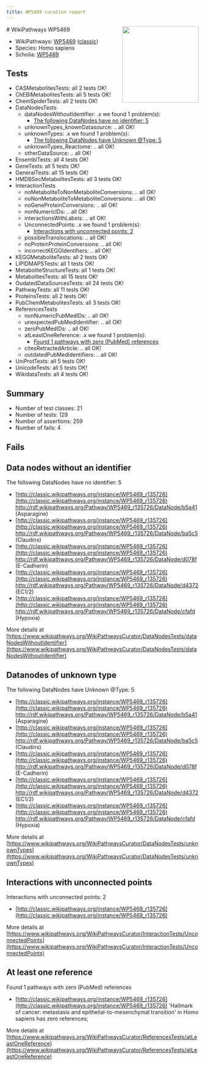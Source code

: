 ```yaml
---
title: WP5469 curation report
---
```


<img style="float: right; width: 200px" src="https://upload.wikimedia.org/wikipedia/commons/thumb/8/83/Wplogo_with_text_500.png/640px-Wplogo_with_text_500.png" />
# WikiPathways WP5469

* WikiPathways: [WP5469](https://wikipathways.org/pathways/WP5469) ([classic](https://classic.wikipathways.org/instance/WP5469))
* Species: Homo sapiens
* Scholia: [WP5469](https://scholia.toolforge.org/wikipathways/WP5469)
## Tests
* CASMetabolitesTests: all 2 tests OK!
* ChEBIMetabolitesTests: all 5 tests OK!
* ChemSpiderTests: all 2 tests OK!
* DataNodesTests
    * dataNodesWithoutIdentifier: .x we found 1 problem(s):
        * [The following DataNodes have no identifier: 5](#d2d32fa4)
    * unknownTypes_knownDatasource: .. all OK!
    * unknownTypes: .x we found 1 problem(s):
        * [The following DataNodes have Unknown @Type: 5](#839973e3)
    * unknownTypes_Reactome: .. all OK!
    * otherDataSource: .. all OK!
* EnsemblTests: all 4 tests OK!
* GeneTests: all 5 tests OK!
* GeneralTests: all 15 tests OK!
* HMDBSecMetabolitesTests: all 3 tests OK!
* InteractionTests
    * noMetaboliteToNonMetaboliteConversions: .. all OK!
    * noNonMetaboliteToMetaboliteConversions: .. all OK!
    * noGeneProteinConversions: .. all OK!
    * nonNumericIDs: .. all OK!
    * interactionsWithLabels: .. all OK!
    * UnconnectedPoints: .x we found 1 problem(s):
        * [Interactions with unconnected points: 2](#35a61ada)
    * possibleTranslocations: .. all OK!
    * noProteinProteinConversions: .. all OK!
    * incorrectKEGGIdentifiers: .. all OK!
* KEGGMetaboliteTests: all 2 tests OK!
* LIPIDMAPSTests: all 1 tests OK!
* MetaboliteStructureTests: all 1 tests OK!
* MetabolitesTests: all 15 tests OK!
* OudatedDataSourcesTests: all 24 tests OK!
* PathwayTests: all 11 tests OK!
* ProteinsTests: all 2 tests OK!
* PubChemMetabolitesTests: all 3 tests OK!
* ReferencesTests
    * nonNumericPubMedIDs: .. all OK!
    * unexpectedPubMedIdentifier: .. all OK!
    * zeroPubMedIDs: .. all OK!
    * atLeastOneReference: .x we found 1 problem(s):
        * [Found 1 pathways with zero (PubMed) references](#d0a459f0)
    * citesRetractedArticle: .. all OK!
    * outdatedPubMedIdentifiers: .. all OK!
* UniProtTests: all 5 tests OK!
* UnicodeTests: all 5 tests OK!
* WikidataTests: all 4 tests OK!


## Summary

* Number of test classes: 21
* Number of tests: 129
* Number of assertions: 259
* Number of fails: 4

## Fails

<a name="d2d32fa4" />

## Data nodes without an identifier

The following DataNodes have no identifier: 5

* [http://classic.wikipathways.org/instance/WP5469_r135726](http://classic.wikipathways.org/instance/WP5469_r135726) http://rdf.wikipathways.org/Pathway/WP5469_r135726/DataNode/b5a41 (Asparagine)
* [http://classic.wikipathways.org/instance/WP5469_r135726](http://classic.wikipathways.org/instance/WP5469_r135726) http://rdf.wikipathways.org/Pathway/WP5469_r135726/DataNode/ba5c5 (Claudins)
* [http://classic.wikipathways.org/instance/WP5469_r135726](http://classic.wikipathways.org/instance/WP5469_r135726) http://rdf.wikipathways.org/Pathway/WP5469_r135726/DataNode/d078f (E-Cadherin)
* [http://classic.wikipathways.org/instance/WP5469_r135726](http://classic.wikipathways.org/instance/WP5469_r135726) http://rdf.wikipathways.org/Pathway/WP5469_r135726/DataNode/d4372 (EC1/2)
* [http://classic.wikipathways.org/instance/WP5469_r135726](http://classic.wikipathways.org/instance/WP5469_r135726) http://rdf.wikipathways.org/Pathway/WP5469_r135726/DataNode/cfafd (Hypoxia)


More details at [https://www.wikipathways.org/WikiPathwaysCurator/DataNodesTests/dataNodesWithoutIdentifier](https://www.wikipathways.org/WikiPathwaysCurator/DataNodesTests/dataNodesWithoutIdentifier)

<a name="839973e3" />

## Datanodes of unknown type

The following DataNodes have Unknown @Type: 5

* [http://classic.wikipathways.org/instance/WP5469_r135726](http://classic.wikipathways.org/instance/WP5469_r135726) http://rdf.wikipathways.org/Pathway/WP5469_r135726/DataNode/b5a41 (Asparagine)
* [http://classic.wikipathways.org/instance/WP5469_r135726](http://classic.wikipathways.org/instance/WP5469_r135726) http://rdf.wikipathways.org/Pathway/WP5469_r135726/DataNode/ba5c5 (Claudins)
* [http://classic.wikipathways.org/instance/WP5469_r135726](http://classic.wikipathways.org/instance/WP5469_r135726) http://rdf.wikipathways.org/Pathway/WP5469_r135726/DataNode/d078f (E-Cadherin)
* [http://classic.wikipathways.org/instance/WP5469_r135726](http://classic.wikipathways.org/instance/WP5469_r135726) http://rdf.wikipathways.org/Pathway/WP5469_r135726/DataNode/d4372 (EC1/2)
* [http://classic.wikipathways.org/instance/WP5469_r135726](http://classic.wikipathways.org/instance/WP5469_r135726) http://rdf.wikipathways.org/Pathway/WP5469_r135726/DataNode/cfafd (Hypoxia)


More details at [https://www.wikipathways.org/WikiPathwaysCurator/DataNodesTests/unknownTypes](https://www.wikipathways.org/WikiPathwaysCurator/DataNodesTests/unknownTypes)

<a name="35a61ada" />

## Interactions with unconnected points

Interactions with unconnected points: 2

* [http://classic.wikipathways.org/instance/WP5469_r135726](http://classic.wikipathways.org/instance/WP5469_r135726)


More details at [https://www.wikipathways.org/WikiPathwaysCurator/InteractionTests/UnconnectedPoints](https://www.wikipathways.org/WikiPathwaysCurator/InteractionTests/UnconnectedPoints)

<a name="d0a459f0" />

## At least one reference

Found 1 pathways with zero (PubMed) references

* [http://classic.wikipathways.org/instance/WP5469_r135726](http://classic.wikipathways.org/instance/WP5469_r135726) 'Hallmark of cancer: metastasis and epithelial-to-mesenchymal transition' in Homo sapiens has zero references; 


More details at [https://www.wikipathways.org/WikiPathwaysCurator/ReferencesTests/atLeastOneReference](https://www.wikipathways.org/WikiPathwaysCurator/ReferencesTests/atLeastOneReference)

